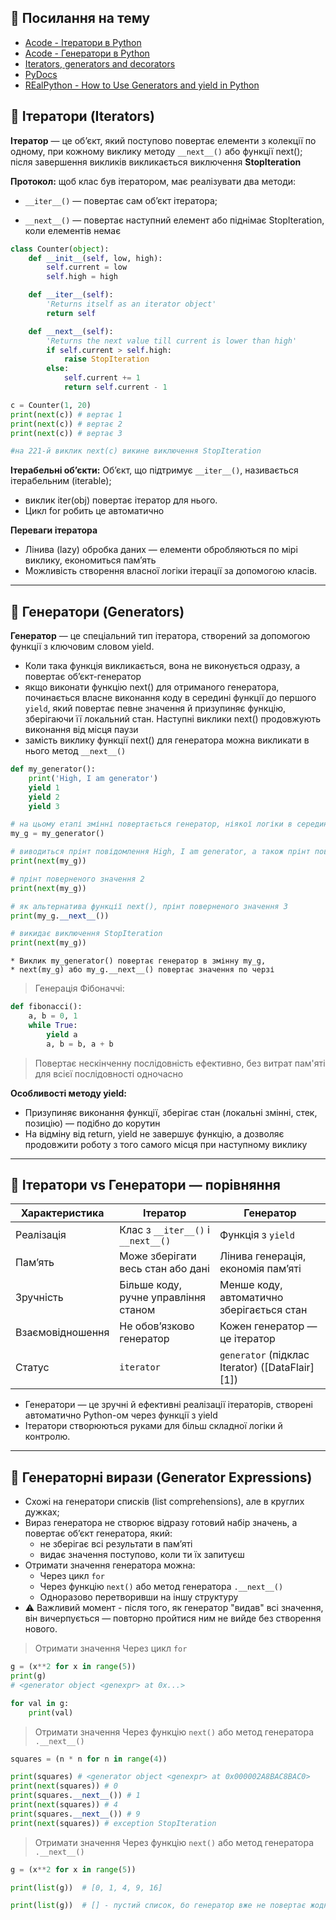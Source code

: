 ## 📌 Посилання на тему
* [Acode - Ітератори в Python](https://acode.com.ua/iterators-python/)
* [Acode - Генератори в Python](https://acode.com.ua/generators-python/)
* [Iterators, generators and decorators](https://pymbook.readthedocs.io/en/latest/igd.html)
* [PyDocs](https://docs.python.org/3/glossary.html#term-iterator)
* [REalPython - How to Use Generators and yield in Python](https://realpython.com/introduction-to-python-generators/)


## 📌 Ітератори (Iterators)

**Ітератор** — це об’єкт, який поступово повертає елементи з колекції по одному, при кожному виклику методу `__next__()` або функції next(); після завершення викликів викликається виключення **StopIteration**

**Протокол:** щоб клас був ітератором, має реалізувати два методи:

* `__iter__()` — повертає сам об’єкт ітератора;

* `__next__()` — повертає наступний елемент або піднімає StopIteration, коли елементів немає
```python
class Counter(object):
    def __init__(self, low, high):
        self.current = low
        self.high = high

    def __iter__(self):
        'Returns itself as an iterator object'
        return self

    def __next__(self):
        'Returns the next value till current is lower than high'
        if self.current > self.high:
            raise StopIteration
        else:
            self.current += 1
            return self.current - 1

c = Counter(1, 20)
print(next(c)) # вертає 1
print(next(c)) # вертає 2
print(next(c)) # вертає 3

#на 221-й виклик next(c) викине виключення StopIteration
```
**Ітерабельні об’єкти:** Об’єкт, що підтримує `__iter__()`, називається ітерабельним (iterable); 

* виклик iter(obj) повертає ітератор для нього. 
* Цикл for робить це автоматично

**Переваги ітератора**

* Лінива (lazy) обробка даних — елементи обробляються по мірі виклику, економиться пам’ять
* Можливість створення власної логіки ітерації за допомогою класів.

---

## 📌 Генератори (Generators)

**Генератор** — це спеціальний тип ітератора, створений за допомогою функції з ключовим словом yield.

* Коли така функція викликається, вона не виконується одразу, а повертає об’єкт-генератор
* якщо виконати функцію next() для отриманого генератора, починається власне виконання коду в середині функції до першого `yield`, який повертає певне значення й призупиняє функцію, зберігаючи її локальний стан. Наступні виклики next() продовжують виконання від місця паузи
* замість виклику функції next() для генератора можна викликати в нього метод `__next__()`
```python
def my_generator():
    print('High, I am generator')
    yield 1
    yield 2
    yield 3

# на цьому етапі змінні повертається генератор, ніякої логіки в середині функції не виконується
my_g = my_generator() 

# виводиться прінт повідомлення High, I am generator, а також прінт поверненого першого знаячення 1
print(next(my_g)) 

# прінт поверненого значення 2
print(next(my_g)) 

# як альтернатива функції next(), прінт поверненого значення 3
print(my_g.__next__()) 

# викидає виключення StopIteration
print(next(my_g)) 
```

```mkdocs 
* Виклик my_generator() повертає генератор в змінну my_g, 
* next(my_g) або my_g.__next__() повертає значення по черзі
```


> Генерація Фібоначчі:
```python
def fibonacci():
    a, b = 0, 1
    while True:
        yield a
        a, b = b, a + b
```
>Повертає нескінченну послідовність ефективно, без витрат пам'яті для всієї послідовності одночасно

**Особливості методу yield:**

* Призупиняє виконання функції, зберігає стан (локальні змінні, стек, позицію) — подібно до корутин
* На відміну від return, yield не завершує функцію, а дозволяє продовжити роботу з того самого місця при наступному виклику

---

## 📌  Ітератори vs Генератори — порівняння

| Характеристика   | Ітератор                             | Генератор                                       |
| ---------------- | ------------------------------------ | ----------------------------------------------- |
| Реалізація       | Клас з `__iter__()` і `__next__()`   | Функція з `yield`                               |
| Пам’ять          | Може зберігати весь стан або дані    | Лінива генерація, економія пам’яті              |
| Зручність        | Більше коду, ручне управління станом | Менше коду, автоматично зберігається стан       |
| Взаємовідношення | Не обов’язково генератор             | Кожен генератор — це ітератор                   |
| Статус           | `iterator`                           | `generator` (підклас Iterator) ([DataFlair][1]) |

* Генератори — це зручні й ефективні реалізації ітераторів, створені автоматично Python-ом через функції з yield
* Ітератори створюються руками для більш складної логіки й контролю.

---

## 📌 Генераторні вирази (Generator Expressions)

* Схожі на генератори списків (list comprehensions), але в круглих дужках;
* Вираз генератора не створює відразу готовий набір значень, а повертає об’єкт генератора, який:
    * не зберігає всі результати в пам’яті
    * видає значення поступово, коли ти їх запитуєш
* Отримати значення генератора можна:
    * Через цикл `for`
    * Через функцію `next()` або метод генератора `.__next__()`
    * Одноразово перетворивши на іншу структуру
* ⚠ Важливий момент - після того, як генератор "видав" всі значення, він вичерпується — повторно пройтися ним не вийде без створення нового.


>Отримати значення Через цикл `for`
```python
g = (x**2 for x in range(5))
print(g)  
# <generator object <genexpr> at 0x...>

for val in g:
    print(val)

```
>Отримати значення Через функцію `next()` або метод генератора `.__next__()`
```python
squares = (n * n for n in range(4))

print(squares) # <generator object <genexpr> at 0x000002A8BAC8BAC0>
print(next(squares)) # 0
print(squares.__next__()) # 1
print(next(squares)) # 4
print(squares.__next__()) # 9
print(next(squares)) # exception StopIteration
```
>Отримати значення Через функцію `next()` або метод генератора `.__next__()`
```python
g = (x**2 for x in range(5))

print(list(g))  # [0, 1, 4, 9, 16]

print(list(g))  # [] - пустий список, бо генератор вже не повертає жодних значень, він вже відпрацьований
```
